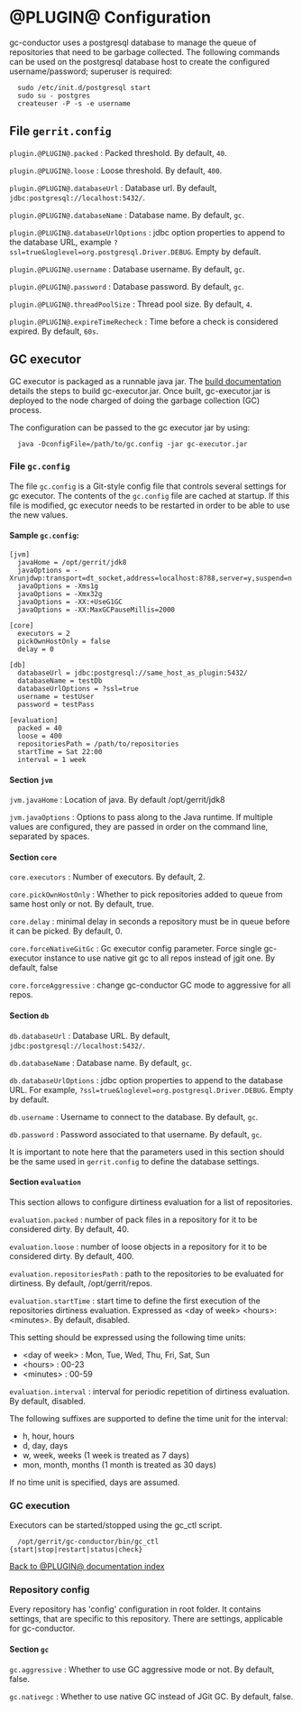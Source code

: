 @PLUGIN@ Configuration
======================

gc-conductor uses a postgresql database to manage the queue of repositories that
need to be garbage collected. The following commands can be used on the postgresql
database host to create the configured username/password; superuser is required:

```
  sudo /etc/init.d/postgresql start
  sudo su - postgres
  createuser -P -s -e username
```

File `gerrit.config`
--------------------

`plugin.@PLUGIN@.packed`
:  Packed threshold. By default, `40`.

`plugin.@PLUGIN@.loose`
:  Loose threshold. By default, `400`.

`plugin.@PLUGIN@.databaseUrl`
:  Database url. By default, `jdbc:postgresql://localhost:5432/`.

`plugin.@PLUGIN@.databaseName`
:  Database name. By default, `gc`.

`plugin.@PLUGIN@.databaseUrlOptions`
:  jdbc option properties to append to the database URL, example
`?ssl=true&loglevel=org.postgresql.Driver.DEBUG`. Empty by default.

`plugin.@PLUGIN@.username`
:  Database username. By default, `gc`.

`plugin.@PLUGIN@.password`
:  Database password. By default, `gc`.

`plugin.@PLUGIN@.threadPoolSize`
:  Thread pool size. By default, `4`.

`plugin.@PLUGIN@.expireTimeRecheck`
:  Time before a check is considered expired. By default, `60s`.

GC executor
--------------------

GC executor is packaged as a runnable java jar. The [build documentation][build]
details the steps to build gc-executor.jar. Once built, gc-executor.jar is deployed
to the node charged of doing the garbage collection (GC) process.

The configuration can be passed to the gc executor jar by using:

```
  java -DconfigFile=/path/to/gc.config -jar gc-executor.jar
```

### File `gc.config`

The file `gc.config` is a Git-style config file that controls several settings for
gc executor. The contents of the `gc.config` file are cached at startup. If this
file is modified, gc executor needs to be restarted in order to be able to use the
new values.

#### Sample `gc.config`:

```
[jvm]
  javaHome = /opt/gerrit/jdk8
  javaOptions = -Xrunjdwp:transport=dt_socket,address=localhost:8788,server=y,suspend=n
  javaOptions = -Xms1g
  javaOptions = -Xmx32g
  javaOptions = -XX:+UseG1GC
  javaOptions = -XX:MaxGCPauseMillis=2000

[core]
  executors = 2
  pickOwnHostOnly = false
  delay = 0

[db]
  databaseUrl = jdbc:postgresql://same_host_as_plugin:5432/
  databaseName = testDb
  databaseUrlOptions = ?ssl=true
  username = testUser
  password = testPass

[evaluation]
  packed = 40
  loose = 400
  repositoriesPath = /path/to/repositories
  startTime = Sat 22:00
  interval = 1 week
```

#### Section `jvm`

`jvm.javaHome`
:       Location of java. By default /opt/gerrit/jdk8

`jvm.javaOptions`
:       Options to pass along to the Java runtime. If multiple values are
configured, they are passed in order on the command line, separated by spaces.

#### Section `core`

`core.executors`
:       Number of executors. By default, 2.

`core.pickOwnHostOnly`
:       Whether to pick repositories added to queue from same host only or not.
By default, true.

`core.delay`
:       minimal delay in seconds a repository must be in queue before it can be
picked. By default, 0.

`core.forceNativeGitGc`
:       Gc executor config parameter. Force single gc-executor instance to use
native git gc to all repos instead of jgit one. By default, false

`core.forceAggressive`
:       change gc-conductor GC mode to aggressive for all repos.

#### Section `db`

`db.databaseUrl`
:  Database URL. By default, `jdbc:postgresql://localhost:5432/`.

`db.databaseName`
:       Database name. By default, `gc`.

`db.databaseUrlOptions`
:  jdbc option properties to append to the database URL. For example,
`?ssl=true&loglevel=org.postgresql.Driver.DEBUG`. Empty by default.

`db.username`
:       Username to connect to the database. By default, `gc`.

`db.password`
:       Password associated to that username. By default, `gc`.

It is important to note here that the parameters used in this section should be
the same used in `gerrit.config` to define the database settings.

#### Section `evaluation`

This section allows to configure dirtiness evaluation for a list of repositories.

`evaluation.packed`
:       number of pack files in a repository for it to be considered dirty. By
default, 40.

`evaluation.loose`
:       number of loose objects in a repository for it to be considered dirty.
By default, 400.

`evaluation.repositoriesPath`
:       path to the repositories to be evaluated for dirtiness. By default,
/opt/gerrit/repos.

`evaluation.startTime`
:       start time to define the first execution of the repositories dirtiness
evaluation. Expressed as &lt;day of week> &lt;hours>:&lt;minutes>. By default,
disabled.

This setting should be expressed using the following time units:

  * &lt;day of week> : Mon, Tue, Wed, Thu, Fri, Sat, Sun
  * &lt;hours> : 00-23
  * &lt;minutes> : 00-59

`evaluation.interval`
:       interval for periodic repetition of dirtiness evaluation. By default,
disabled.

The following suffixes are supported to define the time unit for the interval:

 * h, hour, hours
 * d, day, days
 * w, week, weeks (1 week is treated as 7 days)
 * mon, month, months (1 month is treated as 30 days)

If no time unit is specified, days are assumed.

### GC execution

Executors can be started/stopped using the gc_ctl script.

```
  /opt/gerrit/gc-conductor/bin/gc_ctl {start|stop|restart|status|check}
```

[Back to @PLUGIN@ documentation index][index]

[build]: build.html
[index]: index.html

### Repository config

Every repository has 'config' configuration in root folder. It contains
settings, that are specific to this repository. There are settings, applicable
for gc-conductor.

#### Section `gc`

`gc.aggressive`
:       Whether to use GC aggressive mode or not. By default, false.

`gc.nativegc`
:       Whether to use native GC instead of JGit GC. By default, false.
